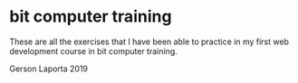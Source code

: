 # bit computer training

These are all the exercises that I have been able to practice in my first web development course in bit computer training.

Gerson Laporta 2019
